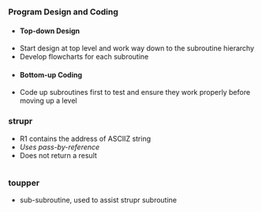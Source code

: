 ### Program Design and Coding
- #### Top-down Design
- Start design at top level and work way down to the subroutine hierarchy
- Develop flowcharts for each subroutine
- #### Bottom-up Coding
- Code up subroutines first to test and ensure they work properly before moving up a level


### strupr
- R1 contains the address of ASCIIZ string
- *Uses pass-by-reference*
- Does not return a result
```asm

```

### toupper
- sub-subroutine, used to assist strupr subroutine
